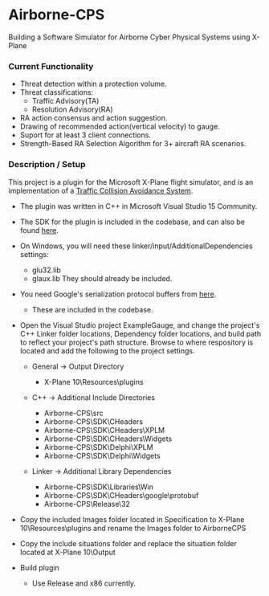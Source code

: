 # Airborne-CPS
Building a Software Simulator for Airborne Cyber Physical Systems using X-Plane

### Current Functionality

- Threat detection within a protection volume.
- Threat classifications:
  * Traffic Advisory(TA)
  * Resolution Advisory(RA)
- RA action consensus and action suggestion.
- Drawing of recommended action(vertical velocity) to gauge.
- Suport for at least 3 client connections.
- Strength-Based RA Selection Algorithm for 3+ aircraft RA scenarios.

### Description / Setup
This project is a plugin for the Microsoft X-Plane flight simulator, and is an implementation of a [Traffic Collision Avoidance System](https://www.faa.gov/documentLibrary/media/Advisory_Circular/TCAS%20II%20V7.1%20Intro%20booklet.pdf).

- The plugin was written in C++ in Microsoft Visual Studio 15 Community.

- The SDK for the plugin is included in the codebase, and can also be found [here](http://www.xsquawkbox.net/xpsdk/mediawiki/Main_Page).

- On Windows, you will need these linker/input/AdditionalDependencies settings:
  * glu32.lib
  * glaux.lib
  They should already be included.

- You need Google's serialization protocol buffers from [here](https://github.com/google/protobuf/releases/tag/v3.0.0).
  * These are included in the codebase.
  
- Open the Visual Studio project ExampleGauge, and change the project's C++ Linker folder locations, Dependency folder locations, and build   path to reflect your project's path structure. Browse to where respository is located and add the following to the project settings.

  * General -> Output Directory
    - X-Plane 10\Resources\plugins
    
  * C++ -> Additional Include Directories  
    - Airborne-CPS\src
    - Airborne-CPS\SDK\CHeaders
    - Airborne-CPS\SDK\CHeaders\XPLM
    - Airborne-CPS\SDK\CHeaders\Widgets
    - Airborne-CPS\SDK\Delphi\XPLM
    - Airborne-CPS\SDK\Delphi\Widgets
    
  * Linker -> Additional Library Dependencies
    - Airborne-CPS\SDK\Libraries\Win
    - Airborne-CPS\SDK\CHeaders\google\protobuf
    - Airborne-CPS\Release\32

- Copy the included Images folder located in Specification to X-Plane 10\Resources\plugins and rename the Images folder to AirborneCPS
- Copy the include situations folder and replace the situation folder located at X-Plane 10\Output

- Build plugin
    * Use Release and x86 currently.
